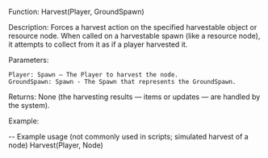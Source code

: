 Function: Harvest(Player, GroundSpawn)

Description: Forces a harvest action on the specified harvestable object or resource node. When called on a harvestable spawn (like a resource node), it attempts to collect from it as if a player harvested it.

Parameters:

    Player: Spawn – The Player to harvest the node.
	GroundSpawn: Spawn - The Spawn that represents the GroundSpawn.

Returns: None (the harvesting results — items or updates — are handled by the system).

Example:

-- Example usage (not commonly used in scripts; simulated harvest of a node)
Harvest(Player, Node)